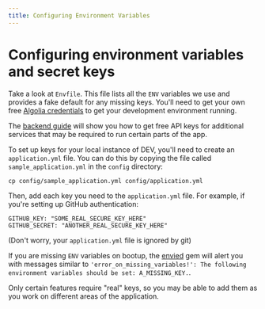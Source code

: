 ```yaml
---
title: Configuring Environment Variables
---
```


# Configuring environment variables and secret keys

Take a look at `Envfile`. This file lists all the `ENV` variables we use and provides a fake default for any missing keys. You'll need to get your own free [Algolia credentials][algolia] to get your development environment running.

The [backend guide][backend_guide] will show you how to get free API keys for additional services that may be required to run certain parts of the app.

To set up keys for your local instance of DEV, you'll need to create an `application.yml` file. You can do this by copying the file called `sample_application.yml` in the `config` directory:

```shell
cp config/sample_application.yml config/application.yml
```

Then, add each key you need to the `application.yml` file. For example, if you're setting up GitHub authentication:

```shell
GITHUB_KEY: "SOME_REAL_SECURE_KEY_HERE"
GITHUB_SECRET: "ANOTHER_REAL_SECURE_KEY_HERE"
```

(Don't worry, your `application.yml` file is ignored by git)

If you are missing `ENV` variables on bootup, the [envied][envied] gem will alert you with messages similar to `'error_on_missing_variables!': The following environment variables should be set: A_MISSING_KEY.`.

Only certain features require "real" keys, so you may be able to add them as you work on different areas of the application.

[algolia]: /backend/algolia
[backend_guide]: /backend
[envied]: https://rubygems.org/gems/envied
